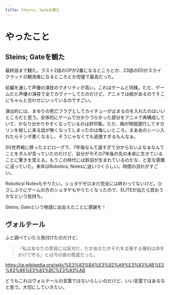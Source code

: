 ```yaml
---
title: Steins; Gateを観た
---
```


# やったこと

## Steins; Gateを観た

最終話まで観た。ラスト2話のOPが2番になるところとか、23話のEDがスカイクラッドの観測者になるところとか完璧で最高だった。

前編を通して声優の演技のクオリティが高い。これはゲームと同様。ただ、ゲームだと声優の演技で全てカヴァーしてたのだけど、アニメでは絵があるのでそこにちゃんと合わせにいっているのですごい。

演出的には、まゆりの死亡フラグとしてカイチューが止まるのを入れたのはいいところだと思う。全体的にゲームで分かりづらかった部分をアニメで再構成していて、かなり分かりやすくなっているのは好印象。ただ、綯が時間遡行してオカリンを殺しに来る話が無くなってしまったのは悔しいところ。まああのシーン入れたらテンポ悪くなるし、そうじゃなくても過激すぎるもんなぁ。

SG世界戦に移ったエピローグで、7年後なんて遠すぎて分からないよなぁなんてことをダルが言っていたのだけど、自分が今その7年後の先の未来に生きていることに驚きを覚える。もうこの時代には鈴羽が生まれているのだな、と変な感慨に浸っていた。来年はRobotics; Notesに追いつくらしい。時間の流れがすごい。

Roboticsl Notesもやりたい。シュタゲゼロまだ完全には終わってないけど。ひさしぶりにゲームの方のシュタゲもやりたくなったので、ELITEが出たら買おうかなという気持ち。

Steins; Gateという物語に出会えたことに感謝を！

## ヴォルテール

ふと調べていたら見付けたのだけど、

> 「私はあなたの意見には反対だ、だがあなたがそれを主張する権利は命をかけて守る」とは今の彼の態度だった。

https://ja.wikipedia.org/wiki/%E3%83%B4%E3%82%A9%E3%83%AB%E3%83%86%E3%83%BC%E3%83%AB

どうもこれはヴォルテールの言葉ではないらしいのだけど、いい言葉ではあるなと思う。大切にしていきたい。
